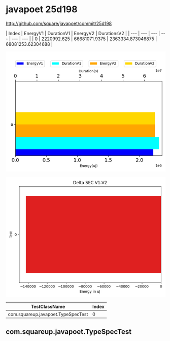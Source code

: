 # javapoet 25d198


http://github.com/square/javapoet/commit/25d198


| Index | EnergyV1 | DurationV1 | EnergyV2 | DurationsV2 |
| --- | --- | --- | --- | --- | --- |
| 0 | 2220992.625 | 66681071.9375 | 2363334.873046875 | 68081253.62304688 |

![](./javapoet.png)

![](./javapoet_delta.png)

| TestClassName | Index |
| --- | --- |
| com.squareup.javapoet.TypeSpecTest | 0 |
## com.squareup.javapoet.TypeSpecTest

